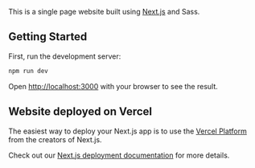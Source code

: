 This is a single page website built using [Next.js](https://nextjs.org/) and Sass.

## Getting Started

First, run the development server:

```bash
npm run dev
```

Open [http://localhost:3000](http://localhost:3000) with your browser to see the result.

## Website deployed on Vercel

The easiest way to deploy your Next.js app is to use the [Vercel Platform](https://vercel.com/new?utm_medium=default-template&filter=next.js&utm_source=create-next-app&utm_campaign=create-next-app-readme) from the creators of Next.js.

Check out our [Next.js deployment documentation](https://nextjs.org/docs/deployment) for more details.
